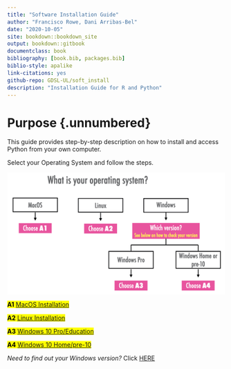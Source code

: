```yaml
--- 
title: "Software Installation Guide"
author: "Francisco Rowe, Dani Arribas-Bel"
date: "2020-10-05"
site: bookdown::bookdown_site
output: bookdown::gitbook
documentclass: book
bibliography: [book.bib, packages.bib]
biblio-style: apalike
link-citations: yes
github-repo: GDSL-UL/soft_install
description: "Installation Guide for R and Python"
---
```


# Purpose {.unnumbered}

This guide provides step-by-step description on how to install and access Python from your own computer. 

Select your Operating System and follow the steps.

<img src="figs/intro/tree.jpeg" width="647" style="display: block; margin: auto;" />


<mark> **A1** [MacOS Installation](macos-installation.html) </mark>

<mark> **A2** [Linux Installation](linux-installation.html) </mark>

<mark> **A3** [Windows 10 Pro/Education](win10pro.html) </mark>

<mark> **A4** [Windows 10 Home/pre-10](otherWin.html) </mark>

*Need to find out your Windows version?* Click [HERE](windows-version.html)
